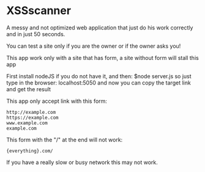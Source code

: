 # XSSscanner

A messy and not optimized web application that just do his work	correctly and in just 50 seconds.

You can test a site only if you are the owner or if the owner asks you!

This app work only with a site that has form, a site without form will stall this app

First install nodeJS if you do not have it, and then:
	$node server.js
so just type in the browser:
	localhost:5050
and now you can copy the target link and get the result

This app only accept link with this form:
	
	http://example.com
	https://example.com
	www.example.com
	example.com

This form with the "/" at the end will not work: 

	{everything}.com/  

If you have a really slow or busy network this may not work.
